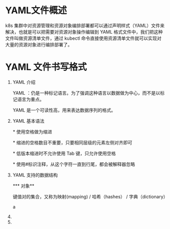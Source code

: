# YAML文件概述

k8s 集群中对资源管理和资源对象编排部署都可以通过声明样式（YAML）文件来解决，也就是可以把需要对资源对象操作编辑到 YAML 格式文件中，我们把这种文件叫做资源清单文件，通过 kubectl 命令直接使用资源清单文件就可以实现对大量的资源对象进行编排部署了。

# YAML 文件书写格式

1. YAML 介绍

   YAML ：仍是一种标记语言。为了强调这种语言以数据做为中心，而不是以标记语言为重点。

   YAML 是一个可读性高，用来表达数据序列的格式。

2. YAML 基本语法

   \* 使用空格做为缩进

   \* 缩进的空格数目不重要，只要相同层级的元素左侧对齐即可

   \* 低版本缩进时不允许使用 Tab 键，只允许使用空格

   \* 使用#标识注释，从这个字符一直到行尾，都会被解释器忽略

3. YAML 支持的数据结构

   *** 对象**

   键值对的集合，又称为映射(mapping) / 哈希（hashes） / 字典（dictionary）

   a

   

4. 

5. 























